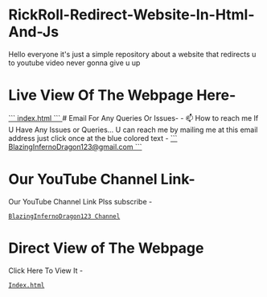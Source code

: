 # RickRoll-Redirect-Website-In-Html-And-Js
Hello everyone it's just a simple repository about a website that redirects u to youtube video never gonna give u up

# Live View Of The Webpage Here-
<a href="https://blaizinginfernodragon123.github.io/RickRoll-Redirect-Website-In-Html-And-Js/">
```
index.html
```
</a>
# Email For Any Queries Or Issues-
- 📫 How to reach me If U Have Any Issues or Queries... U can reach me by mailing me at this email address just click once at the blue colored text - <a href="mailto:bibhabbarua@gmail.com">
```
BlazingInfernoDragon123@gmail.com
```
</a>

# Our YouTube Channel Link-
Our YouTube Channel Link Plss subscribe -
<a href="https://youtube.com/channel/UC94rjmYz21IBREgkLaQ7NVA">
```
BlazingInfernoDragon123 Channel
```
</a>

# Direct View of The Webpage 
Click Here To View It -
<a href="https://youtu.be/dQw4w9WgXcQ">
```
Index.html
```
</a>
